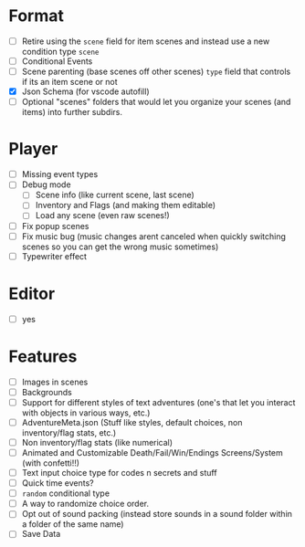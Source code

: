 # Format
- [ ] Retire using the `scene` field for item scenes and instead use a new condition type `scene`
- [ ] Conditional Events
- [ ] Scene parenting (base scenes off other scenes) `type` field that controls if its an item scene or not
- [X] Json Schema (for vscode autofill)
- [ ] Optional "scenes" folders that would let you organize your scenes (and items) into further subdirs.
# Player
- [ ] Missing event types
- [ ] Debug mode
    - [ ] Scene info (like current scene, last scene)
    - [ ] Inventory and Flags (and making them editable)
    - [ ] Load any scene (even raw scenes!)
- [ ] Fix popup scenes
- [ ] Fix music bug (music changes arent canceled when quickly switching scenes so you can get the wrong music sometimes)
- [ ] Typewriter effect
# Editor
- [ ] yes
# Features
- [ ] Images in scenes
- [ ] Backgrounds
- [ ] Support for different styles of text adventures (one's that let you interact with objects in various ways, etc.)
- [ ] AdventureMeta.json (Stuff like styles, default choices, non inventory/flag stats, etc.)
- [ ] Non inventory/flag stats (like numerical)
- [ ] Animated and Customizable Death/Fail/Win/Endings Screens/System (with confetti!!)
- [ ] Text input choice type for codes n secrets and stuff
- [ ] Quick time events?
- [ ] `random` conditional type
- [ ] A way to randomize choice order.
- [ ] Opt out of sound packing (instead store sounds in a sound folder within a folder of the same name)
- [ ] Save Data